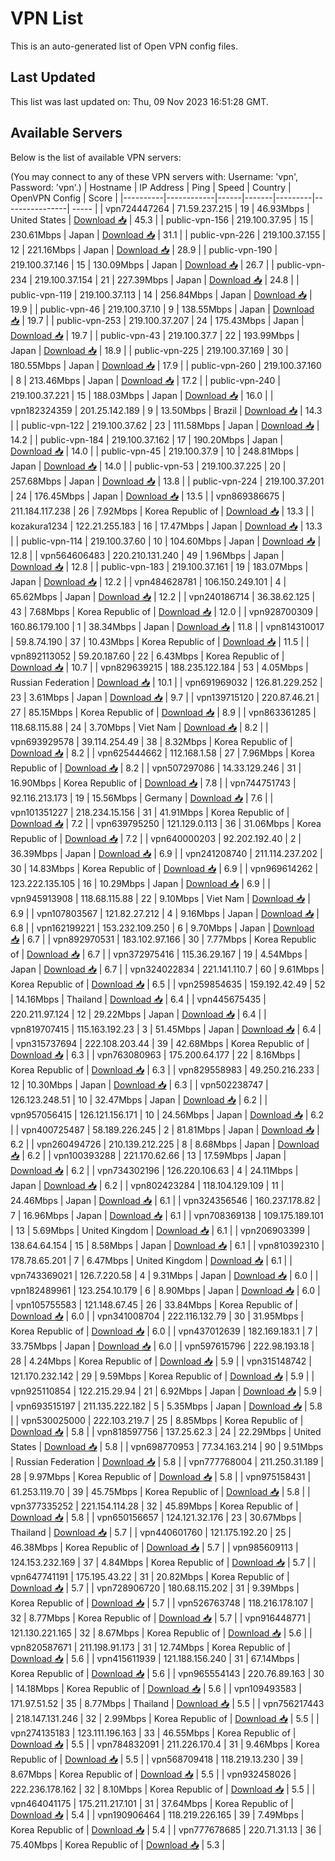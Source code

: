 # VPN List

This is an auto-generated list of Open VPN config files.

## Last Updated

This list was last updated on: Thu, 09 Nov 2023 16:51:28 GMT.

## Available Servers

Below is the list of available VPN servers:

(You may connect to any of these VPN servers with: Username: 'vpn', Password: 'vpn'.)
| Hostname | IP Address | Ping | Speed | Country | OpenVPN Config | Score |
|----------|------------|------|-------|---------|----------------| ----- |
| vpn724447264 | 71.59.237.215 | 19 | 46.93Mbps | United States | [Download 📥](./configs/server_0_US.ovpn) | 45.3 |
| public-vpn-156 | 219.100.37.95 | 15 | 230.61Mbps | Japan | [Download 📥](./configs/server_1_JP.ovpn) | 31.1 |
| public-vpn-226 | 219.100.37.155 | 12 | 221.16Mbps | Japan | [Download 📥](./configs/server_2_JP.ovpn) | 28.9 |
| public-vpn-190 | 219.100.37.146 | 15 | 130.09Mbps | Japan | [Download 📥](./configs/server_3_JP.ovpn) | 26.7 |
| public-vpn-234 | 219.100.37.154 | 21 | 227.39Mbps | Japan | [Download 📥](./configs/server_4_JP.ovpn) | 24.8 |
| public-vpn-119 | 219.100.37.113 | 14 | 256.84Mbps | Japan | [Download 📥](./configs/server_5_JP.ovpn) | 19.9 |
| public-vpn-46 | 219.100.37.10 | 9 | 138.55Mbps | Japan | [Download 📥](./configs/server_6_JP.ovpn) | 19.7 |
| public-vpn-253 | 219.100.37.207 | 24 | 175.43Mbps | Japan | [Download 📥](./configs/server_7_JP.ovpn) | 19.7 |
| public-vpn-43 | 219.100.37.7 | 22 | 193.99Mbps | Japan | [Download 📥](./configs/server_8_JP.ovpn) | 18.9 |
| public-vpn-225 | 219.100.37.169 | 30 | 180.55Mbps | Japan | [Download 📥](./configs/server_9_JP.ovpn) | 17.9 |
| public-vpn-260 | 219.100.37.160 | 8 | 213.46Mbps | Japan | [Download 📥](./configs/server_10_JP.ovpn) | 17.2 |
| public-vpn-240 | 219.100.37.221 | 15 | 188.03Mbps | Japan | [Download 📥](./configs/server_11_JP.ovpn) | 16.0 |
| vpn182324359 | 201.25.142.189 | 9 | 13.50Mbps | Brazil | [Download 📥](./configs/server_12_BR.ovpn) | 14.3 |
| public-vpn-122 | 219.100.37.62 | 23 | 111.58Mbps | Japan | [Download 📥](./configs/server_13_JP.ovpn) | 14.2 |
| public-vpn-184 | 219.100.37.162 | 17 | 190.20Mbps | Japan | [Download 📥](./configs/server_14_JP.ovpn) | 14.0 |
| public-vpn-45 | 219.100.37.9 | 10 | 248.81Mbps | Japan | [Download 📥](./configs/server_15_JP.ovpn) | 14.0 |
| public-vpn-53 | 219.100.37.225 | 20 | 257.68Mbps | Japan | [Download 📥](./configs/server_16_JP.ovpn) | 13.8 |
| public-vpn-224 | 219.100.37.201 | 24 | 176.45Mbps | Japan | [Download 📥](./configs/server_17_JP.ovpn) | 13.5 |
| vpn869386675 | 211.184.117.238 | 26 | 7.92Mbps | Korea Republic of | [Download 📥](./configs/server_18_KR.ovpn) | 13.3 |
| kozakura1234 | 122.21.255.183 | 16 | 17.47Mbps | Japan | [Download 📥](./configs/server_19_JP.ovpn) | 13.3 |
| public-vpn-114 | 219.100.37.60 | 10 | 104.60Mbps | Japan | [Download 📥](./configs/server_20_JP.ovpn) | 12.8 |
| vpn564606483 | 220.210.131.240 | 49 | 1.96Mbps | Japan | [Download 📥](./configs/server_21_JP.ovpn) | 12.8 |
| public-vpn-183 | 219.100.37.161 | 19 | 183.07Mbps | Japan | [Download 📥](./configs/server_22_JP.ovpn) | 12.2 |
| vpn484628781 | 106.150.249.101 | 4 | 65.62Mbps | Japan | [Download 📥](./configs/server_23_JP.ovpn) | 12.2 |
| vpn240186714 | 36.38.62.125 | 43 | 7.68Mbps | Korea Republic of | [Download 📥](./configs/server_24_KR.ovpn) | 12.0 |
| vpn928700309 | 160.86.179.100 | 1 | 38.34Mbps | Japan | [Download 📥](./configs/server_25_JP.ovpn) | 11.8 |
| vpn814310017 | 59.8.74.190 | 37 | 10.43Mbps | Korea Republic of | [Download 📥](./configs/server_26_KR.ovpn) | 11.5 |
| vpn892113052 | 59.20.187.60 | 22 | 6.43Mbps | Korea Republic of | [Download 📥](./configs/server_27_KR.ovpn) | 10.7 |
| vpn829639215 | 188.235.122.184 | 53 | 4.05Mbps | Russian Federation | [Download 📥](./configs/server_28_RU.ovpn) | 10.1 |
| vpn691969032 | 126.81.229.252 | 23 | 3.61Mbps | Japan | [Download 📥](./configs/server_29_JP.ovpn) | 9.7 |
| vpn139715120 | 220.87.46.21 | 27 | 85.15Mbps | Korea Republic of | [Download 📥](./configs/server_30_KR.ovpn) | 8.9 |
| vpn863361285 | 118.68.115.88 | 24 | 3.70Mbps | Viet Nam | [Download 📥](./configs/server_31_VN.ovpn) | 8.2 |
| vpn693929578 | 39.114.254.49 | 38 | 8.32Mbps | Korea Republic of | [Download 📥](./configs/server_32_KR.ovpn) | 8.2 |
| vpn625444662 | 112.168.1.58 | 27 | 7.96Mbps | Korea Republic of | [Download 📥](./configs/server_33_KR.ovpn) | 8.2 |
| vpn507297086 | 14.33.129.246 | 31 | 16.90Mbps | Korea Republic of | [Download 📥](./configs/server_34_KR.ovpn) | 7.8 |
| vpn744751743 | 92.116.213.173 | 19 | 15.56Mbps | Germany | [Download 📥](./configs/server_35_DE.ovpn) | 7.6 |
| vpn101351227 | 218.234.15.156 | 31 | 41.91Mbps | Korea Republic of | [Download 📥](./configs/server_36_KR.ovpn) | 7.2 |
| vpn639795250 | 121.129.0.113 | 36 | 31.06Mbps | Korea Republic of | [Download 📥](./configs/server_37_KR.ovpn) | 7.2 |
| vpn640000203 | 92.202.192.40 | 2 | 36.39Mbps | Japan | [Download 📥](./configs/server_38_JP.ovpn) | 6.9 |
| vpn241208740 | 211.114.237.202 | 30 | 14.83Mbps | Korea Republic of | [Download 📥](./configs/server_39_KR.ovpn) | 6.9 |
| vpn969614262 | 123.222.135.105 | 16 | 10.29Mbps | Japan | [Download 📥](./configs/server_40_JP.ovpn) | 6.9 |
| vpn945913908 | 118.68.115.88 | 22 | 9.10Mbps | Viet Nam | [Download 📥](./configs/server_41_VN.ovpn) | 6.9 |
| vpn107803567 | 121.82.27.212 | 4 | 9.16Mbps | Japan | [Download 📥](./configs/server_42_JP.ovpn) | 6.8 |
| vpn162199221 | 153.232.109.250 | 6 | 9.70Mbps | Japan | [Download 📥](./configs/server_43_JP.ovpn) | 6.7 |
| vpn892970531 | 183.102.97.166 | 30 | 7.77Mbps | Korea Republic of | [Download 📥](./configs/server_44_KR.ovpn) | 6.7 |
| vpn372975416 | 115.36.29.167 | 19 | 4.54Mbps | Japan | [Download 📥](./configs/server_45_JP.ovpn) | 6.7 |
| vpn324022834 | 221.141.110.7 | 60 | 9.61Mbps | Korea Republic of | [Download 📥](./configs/server_46_KR.ovpn) | 6.5 |
| vpn259854635 | 159.192.42.49 | 52 | 14.16Mbps | Thailand | [Download 📥](./configs/server_47_TH.ovpn) | 6.4 |
| vpn445675435 | 220.211.97.124 | 12 | 29.22Mbps | Japan | [Download 📥](./configs/server_48_JP.ovpn) | 6.4 |
| vpn819707415 | 115.163.192.23 | 3 | 51.45Mbps | Japan | [Download 📥](./configs/server_49_JP.ovpn) | 6.4 |
| vpn315737694 | 222.108.203.44 | 39 | 42.68Mbps | Korea Republic of | [Download 📥](./configs/server_50_KR.ovpn) | 6.3 |
| vpn763080963 | 175.200.64.177 | 22 | 8.16Mbps | Korea Republic of | [Download 📥](./configs/server_51_KR.ovpn) | 6.3 |
| vpn829558983 | 49.250.216.233 | 12 | 10.30Mbps | Japan | [Download 📥](./configs/server_52_JP.ovpn) | 6.3 |
| vpn502238747 | 126.123.248.51 | 10 | 32.47Mbps | Japan | [Download 📥](./configs/server_53_JP.ovpn) | 6.2 |
| vpn957056415 | 126.121.156.171 | 10 | 24.56Mbps | Japan | [Download 📥](./configs/server_54_JP.ovpn) | 6.2 |
| vpn400725487 | 58.189.226.245 | 2 | 81.81Mbps | Japan | [Download 📥](./configs/server_55_JP.ovpn) | 6.2 |
| vpn260494726 | 210.139.212.225 | 8 | 8.68Mbps | Japan | [Download 📥](./configs/server_56_JP.ovpn) | 6.2 |
| vpn100393288 | 221.170.62.66 | 13 | 17.59Mbps | Japan | [Download 📥](./configs/server_57_JP.ovpn) | 6.2 |
| vpn734302196 | 126.220.106.63 | 4 | 24.11Mbps | Japan | [Download 📥](./configs/server_58_JP.ovpn) | 6.2 |
| vpn802423284 | 118.104.129.109 | 11 | 24.46Mbps | Japan | [Download 📥](./configs/server_59_JP.ovpn) | 6.1 |
| vpn324356546 | 160.237.178.82 | 7 | 16.96Mbps | Japan | [Download 📥](./configs/server_60_JP.ovpn) | 6.1 |
| vpn708369138 | 109.175.189.101 | 13 | 5.69Mbps | United Kingdom | [Download 📥](./configs/server_61_GB.ovpn) | 6.1 |
| vpn206903399 | 138.64.64.154 | 15 | 8.58Mbps | Japan | [Download 📥](./configs/server_62_JP.ovpn) | 6.1 |
| vpn810392310 | 178.78.65.201 | 7 | 6.47Mbps | United Kingdom | [Download 📥](./configs/server_63_GB.ovpn) | 6.1 |
| vpn743369021 | 126.7.220.58 | 4 | 9.31Mbps | Japan | [Download 📥](./configs/server_64_JP.ovpn) | 6.0 |
| vpn182489961 | 123.254.10.179 | 6 | 8.90Mbps | Japan | [Download 📥](./configs/server_65_JP.ovpn) | 6.0 |
| vpn105755583 | 121.148.67.45 | 26 | 33.84Mbps | Korea Republic of | [Download 📥](./configs/server_66_KR.ovpn) | 6.0 |
| vpn341008704 | 222.116.132.79 | 30 | 31.95Mbps | Korea Republic of | [Download 📥](./configs/server_67_KR.ovpn) | 6.0 |
| vpn437012639 | 182.169.183.1 | 7 | 33.75Mbps | Japan | [Download 📥](./configs/server_68_JP.ovpn) | 6.0 |
| vpn597615796 | 222.98.193.18 | 28 | 4.24Mbps | Korea Republic of | [Download 📥](./configs/server_69_KR.ovpn) | 5.9 |
| vpn315148742 | 121.170.232.142 | 29 | 9.59Mbps | Korea Republic of | [Download 📥](./configs/server_70_KR.ovpn) | 5.9 |
| vpn925110854 | 122.215.29.94 | 21 | 6.92Mbps | Japan | [Download 📥](./configs/server_71_JP.ovpn) | 5.9 |
| vpn693515197 | 211.135.222.182 | 5 | 5.35Mbps | Japan | [Download 📥](./configs/server_72_JP.ovpn) | 5.8 |
| vpn530025000 | 222.103.219.7 | 25 | 8.85Mbps | Korea Republic of | [Download 📥](./configs/server_73_KR.ovpn) | 5.8 |
| vpn818597756 | 137.25.62.3 | 24 | 22.29Mbps | United States | [Download 📥](./configs/server_74_US.ovpn) | 5.8 |
| vpn698770953 | 77.34.163.214 | 90 | 9.51Mbps | Russian Federation | [Download 📥](./configs/server_75_RU.ovpn) | 5.8 |
| vpn777768004 | 211.250.31.189 | 28 | 9.97Mbps | Korea Republic of | [Download 📥](./configs/server_76_KR.ovpn) | 5.8 |
| vpn975158431 | 61.253.119.70 | 39 | 45.75Mbps | Korea Republic of | [Download 📥](./configs/server_77_KR.ovpn) | 5.8 |
| vpn377335252 | 221.154.114.28 | 32 | 45.89Mbps | Korea Republic of | [Download 📥](./configs/server_78_KR.ovpn) | 5.8 |
| vpn650156657 | 124.121.32.176 | 23 | 30.67Mbps | Thailand | [Download 📥](./configs/server_79_TH.ovpn) | 5.7 |
| vpn440601760 | 121.175.192.20 | 25 | 46.38Mbps | Korea Republic of | [Download 📥](./configs/server_80_KR.ovpn) | 5.7 |
| vpn985609113 | 124.153.232.169 | 37 | 4.84Mbps | Korea Republic of | [Download 📥](./configs/server_81_KR.ovpn) | 5.7 |
| vpn647741191 | 175.195.43.22 | 31 | 20.82Mbps | Korea Republic of | [Download 📥](./configs/server_82_KR.ovpn) | 5.7 |
| vpn728906720 | 180.68.115.202 | 31 | 9.39Mbps | Korea Republic of | [Download 📥](./configs/server_83_KR.ovpn) | 5.7 |
| vpn526763748 | 118.216.178.107 | 32 | 8.77Mbps | Korea Republic of | [Download 📥](./configs/server_84_KR.ovpn) | 5.7 |
| vpn916448771 | 121.130.221.165 | 32 | 8.67Mbps | Korea Republic of | [Download 📥](./configs/server_85_KR.ovpn) | 5.6 |
| vpn820587671 | 211.198.91.173 | 31 | 12.74Mbps | Korea Republic of | [Download 📥](./configs/server_86_KR.ovpn) | 5.6 |
| vpn415611939 | 121.188.156.240 | 31 | 67.14Mbps | Korea Republic of | [Download 📥](./configs/server_87_KR.ovpn) | 5.6 |
| vpn965554143 | 220.76.89.163 | 30 | 14.18Mbps | Korea Republic of | [Download 📥](./configs/server_88_KR.ovpn) | 5.6 |
| vpn109493583 | 171.97.51.52 | 35 | 8.77Mbps | Thailand | [Download 📥](./configs/server_89_TH.ovpn) | 5.5 |
| vpn756217443 | 218.147.131.246 | 32 | 2.99Mbps | Korea Republic of | [Download 📥](./configs/server_90_KR.ovpn) | 5.5 |
| vpn274135183 | 123.111.196.163 | 33 | 46.55Mbps | Korea Republic of | [Download 📥](./configs/server_91_KR.ovpn) | 5.5 |
| vpn784832091 | 211.226.170.4 | 31 | 9.46Mbps | Korea Republic of | [Download 📥](./configs/server_92_KR.ovpn) | 5.5 |
| vpn568709418 | 118.219.13.230 | 39 | 8.67Mbps | Korea Republic of | [Download 📥](./configs/server_93_KR.ovpn) | 5.5 |
| vpn932458026 | 222.236.178.162 | 32 | 8.10Mbps | Korea Republic of | [Download 📥](./configs/server_94_KR.ovpn) | 5.5 |
| vpn464041175 | 175.211.217.101 | 31 | 37.64Mbps | Korea Republic of | [Download 📥](./configs/server_95_KR.ovpn) | 5.4 |
| vpn190906464 | 118.219.226.165 | 39 | 7.49Mbps | Korea Republic of | [Download 📥](./configs/server_96_KR.ovpn) | 5.4 |
| vpn777678685 | 220.71.31.13 | 36 | 75.40Mbps | Korea Republic of | [Download 📥](./configs/server_97_KR.ovpn) | 5.3 |
